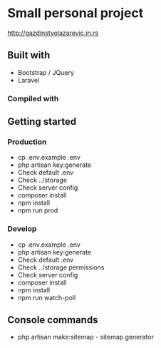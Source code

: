 # Small personal project

http://gazdinstvolazarevic.in.rs

## Built with

*   Bootstrap / JQuery
*   Laravel

### Compiled with

## Getting started

### Production

*   cp .env.example .env
*   php artisan key:generate
*   Check default .env
*   Check ../storage
*   Check server config
*   composer install
*   npm install
*   npm run prod

### Develop

*   cp .env.example .env
*   php artisan key:generate
*   Check default .env
*   Check ../storage permissions
*   Check server config
*   composer install
*   npm install
*   npm run watch-poll

## Console commands

*   php artisan make:sitemap - sitemap generator
